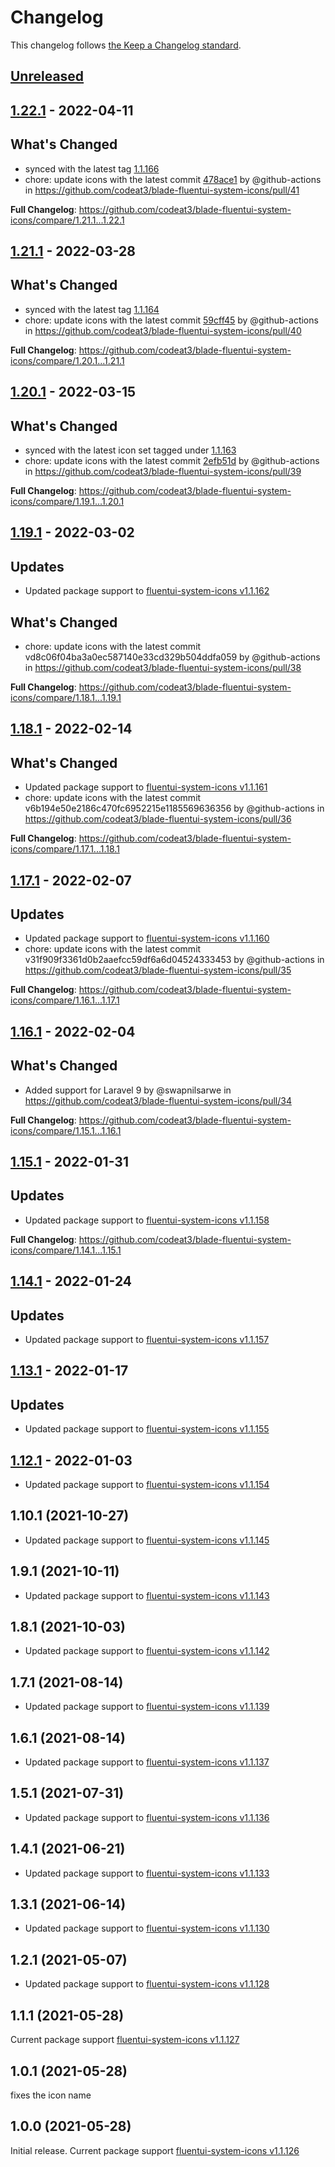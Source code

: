 # Changelog

This changelog follows [the Keep a Changelog standard](https://keepachangelog.com).

## [Unreleased](https://github.com/codeat3/blade-fluentui-system-icons/compare/1.22.1...HEAD)

## [1.22.1](https://github.com/codeat3/blade-fluentui-system-icons/compare/1.21.1...1.22.1) - 2022-04-11

## What's Changed

- synced with the latest tag [1.1.166](https://github.com/microsoft/fluentui-system-icons/releases/tag/1.1.166)
- chore: update icons with the latest commit [478ace1](https://github.com/microsoft/fluentui-system-icons/commit/478ace1f379a0a165163f8f318ceb9edf9bb5826) by @github-actions in https://github.com/codeat3/blade-fluentui-system-icons/pull/41

**Full Changelog**: https://github.com/codeat3/blade-fluentui-system-icons/compare/1.21.1...1.22.1

## [1.21.1](https://github.com/codeat3/blade-fluentui-system-icons/compare/1.20.1...1.21.1) - 2022-03-28

## What's Changed

- synced with the latest tag [1.1.164](https://github.com/microsoft/fluentui-system-icons/releases/tag/1.1.164)
- chore: update icons with the latest commit [59cff45](https://github.com/microsoft/fluentui-system-icons/commit/59cff4525e2e07a8a51f58715b87723e93124531) by @github-actions in https://github.com/codeat3/blade-fluentui-system-icons/pull/40

**Full Changelog**: https://github.com/codeat3/blade-fluentui-system-icons/compare/1.20.1...1.21.1

## [1.20.1](https://github.com/codeat3/blade-fluentui-system-icons/compare/1.19.1...1.20.1) - 2022-03-15

## What's Changed

- synced with the latest icon set tagged under [1.1.163](https://github.com/microsoft/fluentui-system-icons/releases/tag/1.1.163)
- chore: update icons with the latest commit [2efb51d](https://github.com/microsoft/fluentui-system-icons/commit/2efb51d53e5c67a2c9c8e29138762f656dfde649) by @github-actions in https://github.com/codeat3/blade-fluentui-system-icons/pull/39

**Full Changelog**: https://github.com/codeat3/blade-fluentui-system-icons/compare/1.19.1...1.20.1

## [1.19.1](https://github.com/codeat3/blade-fluentui-system-icons/compare/1.18.1...1.19.1) - 2022-03-02

## Updates

- Updated package support to [fluentui-system-icons v1.1.162](https://github.com/microsoft/fluentui-system-icons/releases/tag/1.1.162)

## What's Changed

- chore: update icons with the latest commit vd8c06f04ba3a0ec587140e33cd329b504ddfa059 by @github-actions in https://github.com/codeat3/blade-fluentui-system-icons/pull/38

**Full Changelog**: https://github.com/codeat3/blade-fluentui-system-icons/compare/1.18.1...1.19.1

## [1.18.1](https://github.com/codeat3/blade-fluentui-system-icons/compare/1.17.1...1.18.1) - 2022-02-14

## What's Changed

- Updated package support to [fluentui-system-icons v1.1.161](https://github.com/microsoft/fluentui-system-icons/releases/tag/1.1.161)
- chore: update icons with the latest commit v6b194e50e2186c470fc6952215e1185569636356 by @github-actions in https://github.com/codeat3/blade-fluentui-system-icons/pull/36

**Full Changelog**: https://github.com/codeat3/blade-fluentui-system-icons/compare/1.17.1...1.18.1

## [1.17.1](https://github.com/codeat3/blade-fluentui-system-icons/compare/1.16.1...1.17.1) - 2022-02-07

## Updates

- Updated package support to [fluentui-system-icons v1.1.160](https://github.com/microsoft/fluentui-system-icons/releases/tag/1.1.160)
- chore: update icons with the latest commit v31f909f3361d0b2aaefcc59df6a6d04524333453 by @github-actions in https://github.com/codeat3/blade-fluentui-system-icons/pull/35

**Full Changelog**: https://github.com/codeat3/blade-fluentui-system-icons/compare/1.16.1...1.17.1

## [1.16.1](https://github.com/codeat3/blade-fluentui-system-icons/compare/1.15.1...1.16.1) - 2022-02-04

## What's Changed

- Added support for Laravel 9 by @swapnilsarwe in https://github.com/codeat3/blade-fluentui-system-icons/pull/34

**Full Changelog**: https://github.com/codeat3/blade-fluentui-system-icons/compare/1.15.1...1.16.1

## [1.15.1](https://github.com/codeat3/blade-fluentui-system-icons/compare/1.14.1...1.15.1) - 2022-01-31

## Updates

- Updated package support to [fluentui-system-icons v1.1.158](https://github.com/microsoft/fluentui-system-icons/releases/tag/1.1.158)

**Full Changelog**: https://github.com/codeat3/blade-fluentui-system-icons/compare/1.14.1...1.15.1

## [1.14.1](https://github.com/codeat3/blade-fluentui-system-icons/compare/1.13.1...1.14.1) - 2022-01-24

## Updates

- Updated package support to [fluentui-system-icons v1.1.157](https://github.com/microsoft/fluentui-system-icons/releases/tag/1.1.157)

## [1.13.1](https://github.com/codeat3/blade-fluentui-system-icons/compare/1.12.1...1.13.1) - 2022-01-17

## Updates

- Updated package support to [fluentui-system-icons v1.1.155](https://github.com/microsoft/fluentui-system-icons/releases/tag/1.1.155)

## [1.12.1](https://github.com/codeat3/blade-fluentui-system-icons/compare/1.10.1...1.12.1) - 2022-01-03

- Updated package support to [fluentui-system-icons v1.1.154](https://github.com/microsoft/fluentui-system-icons/releases/tag/1.1.154)

## 1.10.1 (2021-10-27)

- Updated package support to [fluentui-system-icons v1.1.145](https://github.com/microsoft/fluentui-system-icons/releases/tag/1.1.145)

## 1.9.1 (2021-10-11)

- Updated package support to [fluentui-system-icons v1.1.143](https://github.com/microsoft/fluentui-system-icons/releases/tag/1.1.143)

## 1.8.1 (2021-10-03)

- Updated package support to [fluentui-system-icons v1.1.142](https://github.com/microsoft/fluentui-system-icons/releases/tag/1.1.142)

## 1.7.1 (2021-08-14)

- Updated package support to [fluentui-system-icons v1.1.139](https://github.com/microsoft/fluentui-system-icons/releases/tag/1.1.139)

## 1.6.1 (2021-08-14)

- Updated package support to [fluentui-system-icons v1.1.137](https://github.com/microsoft/fluentui-system-icons/releases/tag/1.1.137)

## 1.5.1 (2021-07-31)

- Updated package support to [fluentui-system-icons v1.1.136](https://github.com/microsoft/fluentui-system-icons/releases/tag/1.1.136)

## 1.4.1 (2021-06-21)

- Updated package support to [fluentui-system-icons v1.1.133](https://github.com/microsoft/fluentui-system-icons/releases/tag/1.1.133)

## 1.3.1 (2021-06-14)

- Updated package support to [fluentui-system-icons v1.1.130](https://github.com/microsoft/fluentui-system-icons/releases/tag/1.1.130)

## 1.2.1 (2021-05-07)

- Updated package support to [fluentui-system-icons v1.1.128](https://github.com/microsoft/fluentui-system-icons/releases/tag/1.1.128)

## 1.1.1 (2021-05-28)

Current package support [fluentui-system-icons v1.1.127](https://github.com/microsoft/fluentui-system-icons/releases/tag/1.1.127)

## 1.0.1 (2021-05-28)

fixes the icon name

## 1.0.0 (2021-05-28)

Initial release.
Current package support [fluentui-system-icons v1.1.126](https://github.com/microsoft/fluentui-system-icons/releases/tag/1.1.126)
